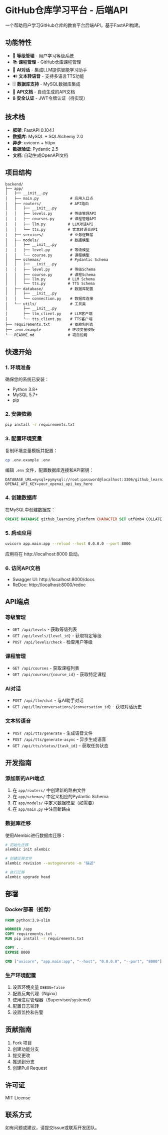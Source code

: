 # GitHub仓库学习平台 - 后端API

一个帮助用户学习GitHub仓库的教育平台后端API，基于FastAPI构建。

## 功能特性

- 🎯 **等级管理** - 用户学习等级系统
- 📚 **课程管理** - GitHub仓库课程管理
- 🤖 **AI对话** - 集成LLM提供智能学习助手
- 🔊 **文本转语音** - 支持多语言TTS功能
- 🗄️ **数据库支持** - MySQL数据库集成
- 📝 **API文档** - 自动生成的API文档
- 🔒 **安全认证** - JWT令牌认证（待实现）

## 技术栈

- **框架**: FastAPI 0.104.1
- **数据库**: MySQL + SQLAlchemy 2.0
- **异步**: uvicorn + httpx
- **数据验证**: Pydantic 2.5
- **文档**: 自动生成OpenAPI文档

## 项目结构

```
backend/
├── app/
│   ├── __init__.py
│   ├── main.py              # 应用入口点
│   ├── routers/             # API路由
│   │   ├── __init__.py
│   │   ├── levels.py        # 等级管理API
│   │   ├── courses.py       # 课程管理API
│   │   ├── llm.py          # LLM对话API
│   │   └── tts.py          # 文本转语音API
│   ├── services/            # 业务逻辑层
│   ├── models/              # 数据模型
│   │   ├── __init__.py
│   │   ├── level.py         # 等级模型
│   │   └── course.py        # 课程模型
│   ├── schemas/             # Pydantic Schema
│   │   ├── __init__.py
│   │   ├── level.py         # 等级Schema
│   │   ├── course.py        # 课程Schema
│   │   ├── llm.py          # LLM Schema
│   │   └── tts.py          # TTS Schema
│   ├── database/            # 数据库配置
│   │   ├── __init__.py
│   │   └── connection.py    # 数据库连接
│   └── utils/               # 工具类
│       ├── __init__.py
│       ├── llm_client.py    # LLM客户端
│       └── tts_client.py    # TTS客户端
├── requirements.txt         # 依赖包列表
├── .env.example            # 环境变量模板
└── README.md               # 项目说明
```

## 快速开始

### 1. 环境准备

确保您的系统已安装：
- Python 3.8+
- MySQL 5.7+
- pip

### 2. 安装依赖

```bash
pip install -r requirements.txt
```

### 3. 配置环境变量

复制环境变量模板并配置：

```bash
cp .env.example .env
```

编辑 `.env` 文件，配置数据库连接和API密钥：

```env
DATABASE_URL=mysql+pymysql://root:password@localhost:3306/github_learning_platform
OPENAI_API_KEY=your_openai_api_key_here
```

### 4. 创建数据库

在MySQL中创建数据库：

```sql
CREATE DATABASE github_learning_platform CHARACTER SET utf8mb4 COLLATE utf8mb4_unicode_ci;
```

### 5. 启动应用

```bash
uvicorn app.main:app --reload --host 0.0.0.0 --port 8000
```

应用将在 http://localhost:8000 启动。

### 6. 访问API文档

- Swagger UI: http://localhost:8000/docs
- ReDoc: http://localhost:8000/redoc

## API端点

### 等级管理
- `GET /api/levels` - 获取等级列表
- `GET /api/levels/{level_id}` - 获取特定等级
- `POST /api/levels/check` - 检查用户等级

### 课程管理
- `GET /api/courses` - 获取课程列表
- `GET /api/courses/{course_id}` - 获取特定课程

### AI对话
- `POST /api/llm/chat` - 与AI助手对话
- `GET /api/llm/conversations/{conversation_id}` - 获取对话历史

### 文本转语音
- `POST /api/tts/generate` - 生成语音文件
- `POST /api/tts/generate-async` - 异步生成语音
- `GET /api/tts/status/{task_id}` - 获取任务状态

## 开发指南

### 添加新的API端点

1. 在 `app/routers/` 中创建新的路由文件
2. 在 `app/schemas/` 中定义相应的Pydantic Schema
3. 在 `app/models/` 中定义数据模型（如需要）
4. 在 `app/main.py` 中注册新路由

### 数据库迁移

使用Alembic进行数据库迁移：

```bash
# 初始化迁移
alembic init alembic

# 创建迁移文件
alembic revision --autogenerate -m "描述"

# 执行迁移
alembic upgrade head
```

## 部署

### Docker部署（推荐）

```dockerfile
FROM python:3.9-slim

WORKDIR /app
COPY requirements.txt .
RUN pip install -r requirements.txt

COPY . .
EXPOSE 8000

CMD ["uvicorn", "app.main:app", "--host", "0.0.0.0", "--port", "8000"]
```

### 生产环境配置

1. 设置环境变量 `DEBUG=false`
2. 配置反向代理（Nginx）
3. 使用进程管理器（Supervisor/systemd）
4. 配置日志轮转
5. 设置监控和告警

## 贡献指南

1. Fork 项目
2. 创建功能分支
3. 提交更改
4. 推送到分支
5. 创建Pull Request

## 许可证

MIT License

## 联系方式

如有问题或建议，请提交Issue或联系开发团队。
